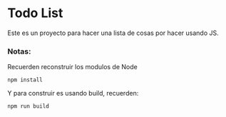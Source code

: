# Todo List
Este es un proyecto para hacer una lista de cosas por hacer usando JS.

### Notas:

Recuerden reconstruir los modulos de Node

```
npm install
```

Y para construir es usando build, recuerden:

```
npm run build
```